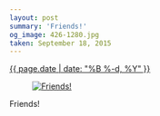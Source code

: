 ```yaml
---
layout: post
summary: 'Friends!'
og_image: 426-1280.jpg
taken: September 18, 2015
---
```


<div class="post">
 <time>
  <a href="/426">
   {{ page.date | date: "%B %-d, %Y" }}
  </a>
 </time>
 <a href="/426">
  <figure data-taken="9/18/2015">
   <img alt="Friends!" sizes="(min-width: 700px) 50vw, calc(100vw - 2rem)" src="{{ site.assets_url }}/426-640.jpg" srcset="{{ site.assets_url }}/426-1280.jpg 1280w, {{ site.assets_url }}/426-960.jpg 960w, {{ site.assets_url }}/426-640.jpg 640w, {{ site.assets_url }}/426-320.jpg 320w"/>
  </figure>
 </a>
 <span>
  Friends!
 </span>
</div>
